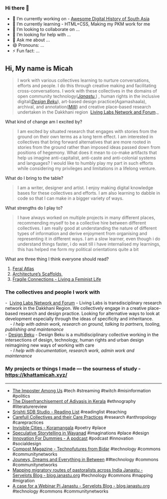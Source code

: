 ### Hi there 👋

- 🔭 I’m currently working on - [Awesome Digital History of South Asia](https://micahchoo.github.io/awesome-digital-history-South-Asia/)
- 🌱 I’m currently learning - HTML+CSS, Making my PKM work for me
- 👯 I’m looking to collaborate on ...
- 🤔 I’m looking for help with ...
- 💬 Ask me about ...
- 😄 Pronouns: ...
- ⚡ Fun fact: ...



## Hi, My name is Micah  

>I work with various collectives learning to nurture conversations, efforts and people. I do this through creative making and facilitating cross-conversations. I work with these collectives in the domains of open community technology(_[Janastu,](https://open.janastu.org/)_) , human rights in the inclusive digital(_[Design Beku](https://designbeku.in/)_), art-based design practice(Agamashaala), archival, and annotation(_[Milli](https://www.milli.link/)_) and creative place-based research undertaken in the Dakkhani region  [Living Labs Network and Forum](https://linktr.ee/llnaf)._
  
What kind of change am I excited by?

>I am excited by situated research that engages with stories from the ground on their own terms as a long term effect. I am interested in collectives that bring forward alternatives that are more rooted in stories from the ground rather than imposed ideas passed down from positions of hegemony. What does it mean to co-make artifacts that help us imagine anti-capitalist, anti-caste and anti-colonial systems and languages? I would like to humbly play my part in such efforts while considering my privileges and limitations in a lifelong venture.

What do I bring to the table?

>I am a writer, designer and artist. I enjoy making digital knowledge bases for these collectives and efforts. I am also learning to dabble in code so that I can make in a bigger variety of ways.


What strengths do I play to?

>I have always worked on multiple projects in many different places, recommending myself to be a collective hire between different collectives. I am really good at understanding the nature of different types of information and derive enjoyment from organising and representing it in different ways. I am a slow learner, even though i do understand things faster, i do wait till i have internalised my learnings, this has helped me form my political orientations quite a bit

What are three thing I think everyone should read?
1. [Feral Atlas](https://feralatlas.supdigital.org/?cd=true&rr=true&cdex=true)
2. [Architecture’s Scaffolds,](https://www.e-flux.com/architecture/overgrowth/221616/architecture-s-scaffolds/)
3. [Fragile Connections - Living a Feminist Life](https://read.dukeupress.edu/books/book/1933/chapter-abstract/191601/Fragile-Connections?redirectedFrom=fulltext)


  
### The collectives and people I work with  
  
-  [Living Labs Network and Forum](https://linktr.ee/llnaf) - Living Labs is transdisciplinary research network in the Dakkhani Region. We collectively engage in a creative place-based research and design practice. Looking for alternative ways to look at development especially through the ideas of specificity and inheritance.  
    *- I help with admin work, research on ground, talking to partners, tooling, publishing and maintenance*  
- [Design Beku](https://designbeku.in) - Design Beku is a multidisciplinary collective working in the intersections of design, technology, human rights and urban design reimagining new ways of working with care   
    *- I help with documentation, research work, admin work and maintenance*  


### My projects or things I made — the sourness of study - https://khattamicah.xyz/
---
-   [The Imposter Among Us](https://khattamicah.xyz/the-imposter-among-us) #tech #streaming #twitch #misinformation #politics
-   [The Disenfranchisement of Adivasis in Kerala](https://khattamicah.xyz/the-disenfranchisement-of-adivasis-in-kerala) #ethnography #literaturereview 
-   [Srishti SDB Studio - Reading List](https://khattamicah.xyz/srishti-sdb-studio-reading-list) #readinglist #teaching
-   [Carefull Collectives and their Care Practices](https://khattamicah.xyz/carefull-collectives-and-their-care-practices) #research #anthropology #carepractices
-   [Invisible Cities - Koramangala](https://khattamicah.xyz/invisible-cities-koramangala) #poetry #place
-   [Speculative Storytelling in Wayanad](https://khattamicah.xyz/speculative-storytelling-in-wayanad) #imaginations #place #design
-   [Innovation For Dummies - A podcast](https://khattamicah.xyz/innovation-for-dummies-a-podcast) #podcast #innovation #socialdesign
-   [Compost Magazine - Technofutures from Bidar](https://khattamicah.xyz/compost-magazine-technofutures-from-bidar) #technology #commons #communitynetworks
-   [Jouneys, Dreams and Everything in Between](https://blog.janastu.org/journeys-dreams-and-everything-in-between/) ##technology #commons #communitynetworks
-   [Mapping migratory routes of pastoralists across India  Janastu - Servelots Blog - blog.janastu.org](https://blog.janastu.org/mapping-migratory-routes-of-pastoralists/) #technology #commons #mapping #migration
-   [A case for a Webinar Pi  Janastu - Servelots Blog - blog.janastu.org](https://blog.janastu.org/a-case-for-a-webinar-pi/) #technology #commons #communitynetworks
